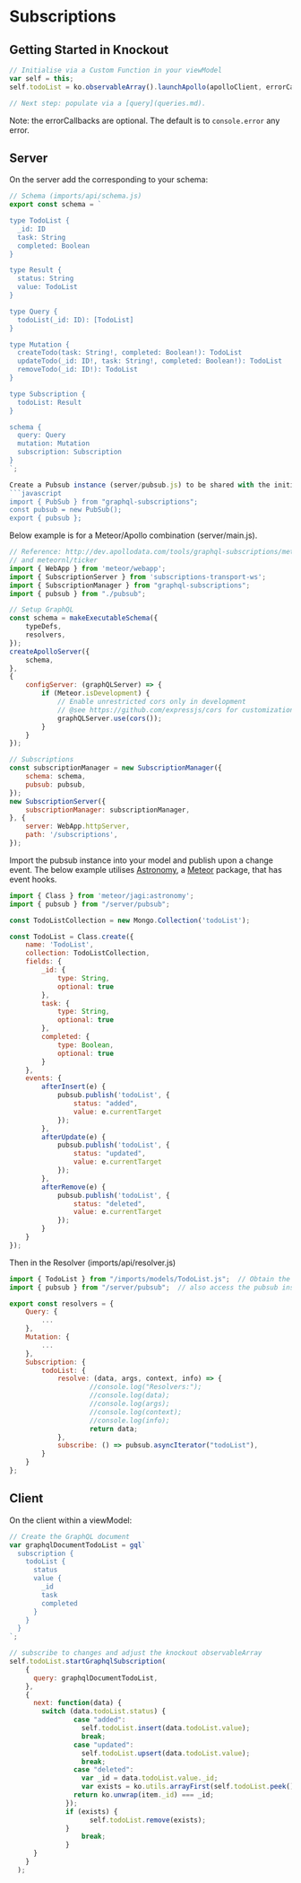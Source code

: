 # Subscriptions

## Getting Started in Knockout
```javascript
// Initialise via a Custom Function in your viewModel
var self = this;
self.todoList = ko.observableArray().launchApollo(apolloClient, errorCallback).blastoffSubscription(apolloClient, errorCallback);

// Next step: populate via a [query](queries.md).
```
Note: the errorCallbacks are optional.  The default is to `console.error` any error.

## Server
On the server add the corresponding to your schema:
```javascript
// Schema (imports/api/schema.js)
export const schema = `

type TodoList {
  _id: ID
  task: String
  completed: Boolean
}

type Result {
  status: String
  value: TodoList
}

type Query {
  todoList(_id: ID): [TodoList]
}

type Mutation {
  createTodo(task: String!, completed: Boolean!): TodoList
  updateTodo(_id: ID!, task: String!, completed: Boolean!): TodoList
  removeTodo(_id: ID!): TodoList
}

type Subscription {
  todoList: Result
}

schema {
  query: Query
  mutation: Mutation
  subscription: Subscription
}
`;

Create a Pubsub instance (server/pubsub.js) to be shared with the initialisation of the server, the publish event from the model and the Resolvers.
```javascript
import { PubSub } from "graphql-subscriptions";
const pubsub = new PubSub();
export { pubsub };
```

Below example is for a Meteor/Apollo combination (server/main.js).
```javascript
// Reference: http://dev.apollodata.com/tools/graphql-subscriptions/meteor.html
// and meteornl/ticker 
import { WebApp } from 'meteor/webapp';
import { SubscriptionServer } from 'subscriptions-transport-ws';
import { SubscriptionManager } from "graphql-subscriptions";
import { pubsub } from "./pubsub";

// Setup GraphQL
const schema = makeExecutableSchema({
    typeDefs,
    resolvers,
});
createApolloServer({
    schema,
},
{
    configServer: (graphQLServer) => {
        if (Meteor.isDevelopment) {
            // Enable unrestricted cors only in development
            // @see https://github.com/expressjs/cors for customization
            graphQLServer.use(cors());
        }
    }
});

// Subscriptions
const subscriptionManager = new SubscriptionManager({
    schema: schema,
    pubsub: pubsub,
});
new SubscriptionServer({
    subscriptionManager: subscriptionManager,
}, {
    server: WebApp.httpServer,
    path: '/subscriptions',
});
```

Import the pubsub instance into your model and publish upon a change event.  The below example utilises [Astronomy](http://jagi.github.io/meteor-astronomy/), a [Meteor](http://docs.meteor.com) package, that has event hooks.
```javascript
import { Class } from 'meteor/jagi:astronomy';
import { pubsub } from "/server/pubsub";

const TodoListCollection = new Mongo.Collection('todoList');

const TodoList = Class.create({
    name: 'TodoList',
    collection: TodoListCollection,
    fields: {
        _id: {
            type: String,
            optional: true
        },
        task: {
            type: String,
            optional: true
        },
        completed: {
            type: Boolean,
            optional: true
        }
    },
    events: {
        afterInsert(e) {
            pubsub.publish('todoList', {
                status: "added",
                value: e.currentTarget
            });
        },
        afterUpdate(e) {
            pubsub.publish('todoList', {
                status: "updated",
                value: e.currentTarget
            });
        },
        afterRemove(e) {
            pubsub.publish('todoList', {
                status: "deleted",
                value: e.currentTarget
            });
        }
    }
});
```
Then in the Resolver (imports/api/resolver.js)
```javascript
import { TodoList } from "/imports/models/TodoList.js";  // Obtain the model where you have a publish event from 
import { pubsub } from "/server/pubsub";  // also access the pubsub instance

export const resolvers = {
    Query: {
        ...
    },
    Mutation: {
        ...
    },
    Subscription: {
        todoList: {
            resolve: (data, args, context, info) => {  
                    //console.log("Resolvers:");
                    //console.log(data);
                    //console.log(args);
                    //console.log(context);
                    //console.log(info);
                    return data;
            },
            subscribe: () => pubsub.asyncIterator("todoList"),
        }
    }
};
```


## Client
On the client within a viewModel:
```javascript
// Create the GraphQL document
var graphqlDocumentTodoList = gql`
  subscription {
    todoList {
      status
      value {
        _id
        task
        completed
      }
    }
  }
`;

// subscribe to changes and adjust the knockout observableArray
self.todoList.startGraphqlSubscription(
    {
      query: graphqlDocumentTodoList,
    },
    {
      next: function(data) {
        switch (data.todoList.status) {
                case "added":
                  self.todoList.insert(data.todoList.value);
                  break;
                case "updated":
                  self.todoList.upsert(data.todoList.value);
                  break;
                case "deleted":
                  var _id = data.todoList.value._id;
                  var exists = ko.utils.arrayFirst(self.todoList.peek(), function(item) {
                return ko.unwrap(item._id) === _id;
              });
              if (exists) {
                    self.todoList.remove(exists);
              }
                  break;
              }
      }
    }
  );
```

